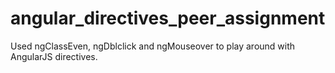 # angular_directives_peer_assignment
Used ngClassEven, ngDblclick and ngMouseover to play around with AngularJS directives. 
